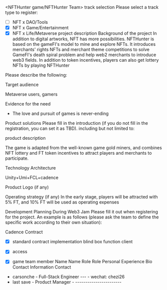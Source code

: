 <NFTHunter game/NFTHunter Team>
track selection
Please select a track type to register:

- [ ] NFT x DAO/Tools
- [x] NFT x Game/Entertainment
- [x] NFT x Life/Metaverse
project description
Background of the project
In addition to digital artworks, NFT has more possibilities. NFTHunter is based on the gameFI's model to mine and explore NFTs. It introduces merchants' rights NFTs and merchant theme competitions to solve GameFI's death spiral problem and help web2 merchants to introduce web3 fields. In addition to token incentives, players can also get lottery NFTs by playing NFTHunter

Please describe the following:

Target audience

Metaverse users, gamers

Evidence for the need
- The love and pursuit of games is never-ending

Product solutions
Please fill in the introduction (if you do not fill in the registration, you can set it as TBD). including but not limited to:

product description

The game is adapted from the well-known game gold miners, and combines NFT lottery and FT token incentives to attract players and merchants to participate.

Technology Architecture

Unity+Umi+FCL+cadence

Product Logo (if any)

Operating strategy (if any)
In the early stage, players will be attracted with 5% FT, and 10% FT will be used as operating expenses

Development Planning During Web3 Jam
Please fill it out when registering for the project.
An example is as follows (please ask the team to define the specific work according to their own situation):

Cadence Contract

- [x] standard contract implementation
 blind box function
client

- [x]  access
- [x]  game
team member
Name Name Role Role Personal Experience Bio Contact Information Contact
- carsonche - Full-Stack Engineer --- - wechat: chezi26
- last save - Product Manager - -----------------------